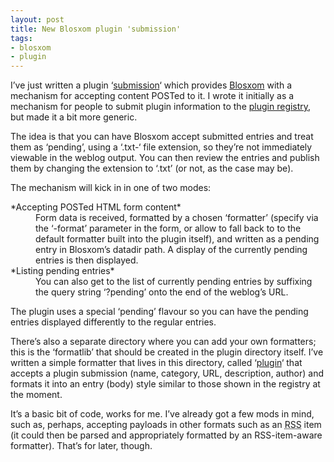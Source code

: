 ```yaml
---
layout: post
title: New Blosxom plugin 'submission'
tags:
- blosxom
- plugin
---
```



I’ve just written a plugin ‘[submission](/~dj/2003/03/submission)‘ which provides [Blosxom](http://www.raelity.org/apps/blosxom) with a mechanism for accepting content POSTed to it. I wrote it initially as a mechanism for people to submit plugin information to the [plugin registry](http://www.raelity.org/apps/blosxom/plugins), but made it a bit more generic.

The idea is that you can have Blosxom accept submitted entries and treat them as ‘pending’, using a ‘.txt-‘ file extension, so they’re not immediately viewable in the weblog output. You can then review the entries and publish them by changing the extension to ‘.txt’ (or not, as the case may be).

The mechanism will kick in in one of two modes:

<dl><dt>*Accepting POSTed HTML form content*</dt><dd>Form data is received, formatted by a chosen ‘formatter’ (specify via the ‘-format’ parameter in the form, or allow to fall back to to the default formatter built into the plugin itself), and written as a pending entry in Blosxom’s datadir path. A display of the currently pending entries is then displayed.</dd><dt>*Listing pending entries*</dt><dd>You can also get to the list of currently pending entries by suffixing the query string ‘?pending’ onto the end of the weblog’s URL.</dd></dl>The plugin uses a special ‘pending’ flavour so you can have the pending entries displayed differently to the regular entries.

There’s also a separate directory where you can add your own formatters; this is the ‘formatlib’ that should be created in the plugin directory itself. I’ve written a simple formatter that lives in this directory, called ‘[plugin](/~dj/2003/03/plugin)‘ that accepts a plugin submission (name, category, URL, description, author) and formats it into an entry (body) style similar to those shown in the registry at the moment.

It’s a basic bit of code, works for me. I’ve already got a few mods in mind, such as, perhaps, accepting payloads in other formats such as an <acronym title="Rich Site Summary">RSS</acronym> item (it could then be parsed and appropriately formatted by an RSS-item-aware formatter). That’s for later, though.


